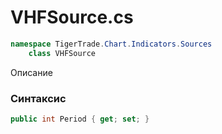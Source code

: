 
# VHFSource.cs
```csharp
namespace TigerTrade.Chart.Indicators.Sources  
    class VHFSource
```

Описание

### Синтаксис
```csharp
public int Period { get; set; }
```
